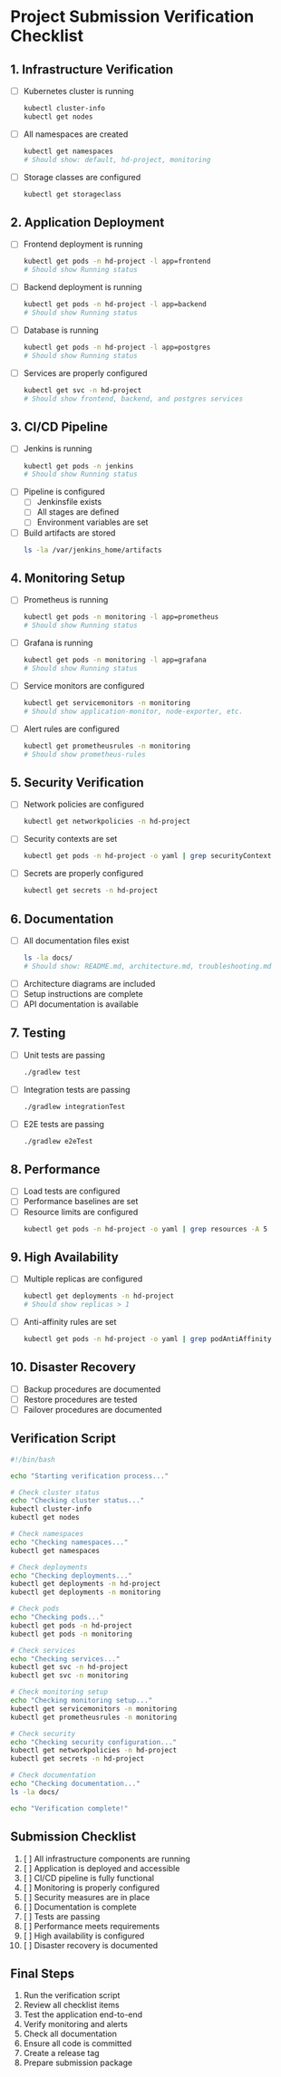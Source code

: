 # Project Submission Verification Checklist

## 1. Infrastructure Verification
- [ ] Kubernetes cluster is running
  ```bash
  kubectl cluster-info
  kubectl get nodes
  ```
- [ ] All namespaces are created
  ```bash
  kubectl get namespaces
  # Should show: default, hd-project, monitoring
  ```
- [ ] Storage classes are configured
  ```bash
  kubectl get storageclass
  ```

## 2. Application Deployment
- [ ] Frontend deployment is running
  ```bash
  kubectl get pods -n hd-project -l app=frontend
  # Should show Running status
  ```
- [ ] Backend deployment is running
  ```bash
  kubectl get pods -n hd-project -l app=backend
  # Should show Running status
  ```
- [ ] Database is running
  ```bash
  kubectl get pods -n hd-project -l app=postgres
  # Should show Running status
  ```
- [ ] Services are properly configured
  ```bash
  kubectl get svc -n hd-project
  # Should show frontend, backend, and postgres services
  ```

## 3. CI/CD Pipeline
- [ ] Jenkins is running
  ```bash
  kubectl get pods -n jenkins
  # Should show Running status
  ```
- [ ] Pipeline is configured
  - [ ] Jenkinsfile exists
  - [ ] All stages are defined
  - [ ] Environment variables are set
- [ ] Build artifacts are stored
  ```bash
  ls -la /var/jenkins_home/artifacts
  ```

## 4. Monitoring Setup
- [ ] Prometheus is running
  ```bash
  kubectl get pods -n monitoring -l app=prometheus
  # Should show Running status
  ```
- [ ] Grafana is running
  ```bash
  kubectl get pods -n monitoring -l app=grafana
  # Should show Running status
  ```
- [ ] Service monitors are configured
  ```bash
  kubectl get servicemonitors -n monitoring
  # Should show application-monitor, node-exporter, etc.
  ```
- [ ] Alert rules are configured
  ```bash
  kubectl get prometheusrules -n monitoring
  # Should show prometheus-rules
  ```

## 5. Security Verification
- [ ] Network policies are configured
  ```bash
  kubectl get networkpolicies -n hd-project
  ```
- [ ] Security contexts are set
  ```bash
  kubectl get pods -n hd-project -o yaml | grep securityContext
  ```
- [ ] Secrets are properly configured
  ```bash
  kubectl get secrets -n hd-project
  ```

## 6. Documentation
- [ ] All documentation files exist
  ```bash
  ls -la docs/
  # Should show: README.md, architecture.md, troubleshooting.md
  ```
- [ ] Architecture diagrams are included
- [ ] Setup instructions are complete
- [ ] API documentation is available

## 7. Testing
- [ ] Unit tests are passing
  ```bash
  ./gradlew test
  ```
- [ ] Integration tests are passing
  ```bash
  ./gradlew integrationTest
  ```
- [ ] E2E tests are passing
  ```bash
  ./gradlew e2eTest
  ```

## 8. Performance
- [ ] Load tests are configured
- [ ] Performance baselines are set
- [ ] Resource limits are configured
  ```bash
  kubectl get pods -n hd-project -o yaml | grep resources -A 5
  ```

## 9. High Availability
- [ ] Multiple replicas are configured
  ```bash
  kubectl get deployments -n hd-project
  # Should show replicas > 1
  ```
- [ ] Anti-affinity rules are set
  ```bash
  kubectl get pods -n hd-project -o yaml | grep podAntiAffinity
  ```

## 10. Disaster Recovery
- [ ] Backup procedures are documented
- [ ] Restore procedures are tested
- [ ] Failover procedures are documented

## Verification Script
```bash
#!/bin/bash

echo "Starting verification process..."

# Check cluster status
echo "Checking cluster status..."
kubectl cluster-info
kubectl get nodes

# Check namespaces
echo "Checking namespaces..."
kubectl get namespaces

# Check deployments
echo "Checking deployments..."
kubectl get deployments -n hd-project
kubectl get deployments -n monitoring

# Check pods
echo "Checking pods..."
kubectl get pods -n hd-project
kubectl get pods -n monitoring

# Check services
echo "Checking services..."
kubectl get svc -n hd-project
kubectl get svc -n monitoring

# Check monitoring setup
echo "Checking monitoring setup..."
kubectl get servicemonitors -n monitoring
kubectl get prometheusrules -n monitoring

# Check security
echo "Checking security configuration..."
kubectl get networkpolicies -n hd-project
kubectl get secrets -n hd-project

# Check documentation
echo "Checking documentation..."
ls -la docs/

echo "Verification complete!"
```

## Submission Checklist
1. [ ] All infrastructure components are running
2. [ ] Application is deployed and accessible
3. [ ] CI/CD pipeline is fully functional
4. [ ] Monitoring is properly configured
5. [ ] Security measures are in place
6. [ ] Documentation is complete
7. [ ] Tests are passing
8. [ ] Performance meets requirements
9. [ ] High availability is configured
10. [ ] Disaster recovery is documented

## Final Steps
1. Run the verification script
2. Review all checklist items
3. Test the application end-to-end
4. Verify monitoring and alerts
5. Check all documentation
6. Ensure all code is committed
7. Create a release tag
8. Prepare submission package 